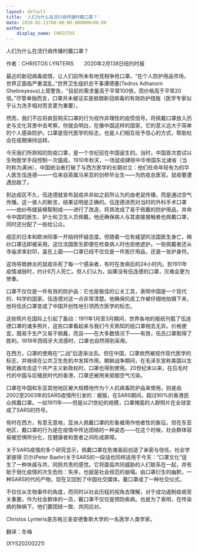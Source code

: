 ```yaml
---
layout: default
title: '人们为什么在流行病传播时戴口罩？'
date: 2020-02-21T00:00:00.000000+08:00
author:
    display_name: CHRISTOS
---
```


人们为什么在流行病传播时戴口罩？

作者：CHRISTOS LYNTERIS　　2020年2月138日纽约时报

最近的新冠病毒疫情，让人们前所未有地竞相争抢口罩。“在个人防护用品市场，世界正面临严重混乱，”世界卫生组织总干事谭德塞(Tedros Adhanom Ghebreyesus)上周警告，“目前的需求量高于平常100倍，而价格高于平常20倍。”尽管单独而言，口罩并未被证实是抵御新冠病毒的有效防护措施（医学专家似乎认为洗手相对而言更为重要）。

然而，我们不应将疯狂购买口罩的行为视作非理性的疫慌信号。将佩戴口罩放入历史与文化背景中去考察，你就会明白，在像中国这样的国家，它的意义远大于简单的个人感染防护。口罩是现代医学的标志，也是人们相互给予信心的方式，帮助社会在疫期保持运转。

今天我们所熟知的防疫口罩，是一个世纪前在中国诞生的。当时，中国首次尝试以生物医学手段控制一次瘟疫。1910年秋天，一场鼠疫肆掠中华帝国东北诸省（当时称为满洲），中国统治者打破了与西方医学的长期对立：他们任命年轻有为的华人医生伍连德——一位来自英属马来亚的剑桥毕业生——为防疫总医官。鼠疫要遭遇劲敌了。

到达疫区不久，伍连德就宣布鼠疫并非如之前所认为的由老鼠传播，而是通过空气传播。这一骇人的断言，结果证明是正确的。伍连德进而对当时的外科手术口罩——由纱布缝装棉絮制成——进行了改造，将其改成了易于佩戴的防护用品，并命令中国的医生、护士和卫生人员佩戴。他还确保病人与其直接接触者也佩戴口罩，同时还分配了一些给公众。

疫区的日本和欧洲同事一开始持怀疑态度。但随着一位有威望的法国医生身亡，棉纱口罩迅即被采用。这位法国医生即便在检查病人时也拒绝遮护。一些佩戴者还从寺庙求来封印，盖在上面——口罩已经不仅仅是一件医疗用品，还是一张护身符。

这场导致肺炎的鼠疫杀死了每一个感染者，有时在发病后的24小时内。到1911年疫情减弱时，约计6万人死亡。但人们认为，如果没有伍连德的口罩，灾难会更为惨重。

口罩不仅仅是一件有效的防护品：它也是极佳的公关工具，表明中国是一个现代的、科学的国家。伍连德对这一点非常清楚。他确保抗疫工作被仔细地拍摄下来，他将伍氏口罩变成了中国开创性地引领西方医学的标志。

这些照片在国际上引起了轰动：1911年1月至3月期间，世界各地的报纸刊载了伍连德口罩的诸多照片，这些口罩看起来与我们今天熟知的纸口罩相去无异。价格便宜，既易于生产又易于佩戴，而且——在大多数情况下——有效，伍氏口罩取得了胜利。1918年西班牙大流感时，口罩也自然得到采用。

在西方，口罩的使用在“二战”后逐渐淡去。但在中国，口罩依然被视作现代医学的标志，并继续在公共卫生危机中发挥作用。朝鲜战争期间，在毛泽东宣称美国以生物武器攻击这个共产主义新政权时，口罩也得到使用。20世纪末以来，在后毛时代的中国与后殖民时代的香港，口罩还被用来抵御空气污染。

口罩在中国和东亚其他地区被大规模地作为个人抗病毒防护品来使用，则是由2002至2003年的SARS疫情所引发的：据报，在SARS期间，超过90%的香港民众佩戴口罩。一如1911年——但是以21世纪的规模，口罩掩面的人群照片在全球变成了SARS的符号。

有时在西方，有意无意地，亚洲人佩戴口罩的形象被用作他者性的象征。但在东亚地区，戴口罩的行为是在疫情中传达团结的一种姿态——在这个时候，社会群体容易被恐惧所分化，在健康者和患者之间形成屏障。

关于SARS疫情的多个研究显示，佩戴口罩在危难面前创造了亲密与信任。社会学家彼得·贝尔(Peter Baehr)关于SARS的一段话也同样适用于今天：“口罩文化”促生了一种休戚与共、同担共责的感觉。它将面临共同威胁的人们联系在一起，并有助于弱化疫情的次生危险：失序，也就是社会规范的崩塌。由口罩衍生的幽默，一种SARS时代的产物，现在又回到了中国社交媒体。戴口罩成了一种社交仪式。

不仅仅从生物事件的角度，而同时以社会历程的视角去理解，对于成功遏制疫病至关重要。作为社会群体的一员，戴口罩不仅仅是预防疾病。也是为了表明，在传染病的殃祸下，他们要团结一致、共同应对。

Christos Lynteris是苏格兰圣安德鲁斯大学的一名医学人类学家。

翻译：冬梅

(XYS20200221)

